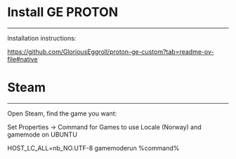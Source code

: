 # Install GE PROTON
--------------------

Installation instructions:

https://github.com/GloriousEggroll/proton-ge-custom?tab=readme-ov-file#native


# Steam
---------

Open Steam, find the game you want:

Set Properties -> Command for Games to use Locale (Norway) and gamemode on UBUNTU

HOST_LC_ALL=nb_NO.UTF-8 gamemoderun %command%
